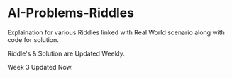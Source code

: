 #  AI-Problems-Riddles
Explaination for various Riddles linked with Real World scenario along with code for solution.

Riddle's & Solution are Updated Weekly.

Week 3 Updated Now.
